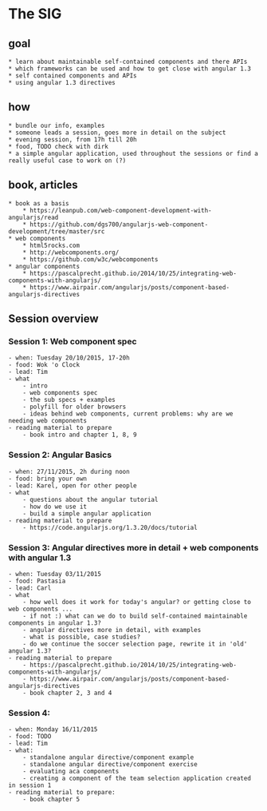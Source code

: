 # The SIG

## goal

	* learn about maintainable self-contained components and there APIs
	* which frameworks can be used and how to get close with angular 1.3
	* self contained components and APIs
	* using angular 1.3 directives

## how

	* bundle our info, examples
	* someone leads a session, goes more in detail on the subject
	* evening session, from 17h till 20h
	* food, TODO check with dirk
	* a simple angular application, used throughout the sessions or find a really useful case to work on (?)

## book, articles

	* book as a basis
		* https://leanpub.com/web-component-development-with-angularjs/read
		* https://github.com/dgs700/angularjs-web-component-development/tree/master/src
	* web components
		* html5rocks.com
		* http://webcomponents.org/
		* https://github.com/w3c/webcomponents
	* angular components
		* https://pascalprecht.github.io/2014/10/25/integrating-web-components-with-angularjs/
		* https://www.airpair.com/angularjs/posts/component-based-angularjs-directives

## Session overview

### Session 1: Web component spec
	- when: Tuesday 20/10/2015, 17-20h
	- food: Wok 'o Clock
	- lead: Tim
	- what
		- intro
		- web components spec
		- the sub specs + examples
		- polyfill for older browsers
		- ideas behind web components, current problems: why are we needing web components
	- reading material to prepare
		- book intro and chapter 1, 8, 9

### Session 2: Angular Basics
	- when: 27/11/2015, 2h during noon
	- food: bring your own
	- lead: Karel, open for other people
	- what
		- questions about the angular tutorial
		- how do we use it
		- build a simple angular application
	- reading material to prepare
		- https://code.angularjs.org/1.3.20/docs/tutorial

### Session 3: Angular directives more in detail + web components with angular 1.3
	- when: Tuesday 03/11/2015
	- food: Pastasia
	- lead: Carl
	- what
		- how well does it work for today's angular? or getting close to web components ...
		- if not :) what can we do to build self-contained maintainable components in angular 1.3?
		- angular directives more in detail, with examples
		- what is possible, case studies?
		- do we continue the soccer selection page, rewrite it in 'old' angular 1.3?    
	- reading material to prepare
		- https://pascalprecht.github.io/2014/10/25/integrating-web-components-with-angularjs/
		- https://www.airpair.com/angularjs/posts/component-based-angularjs-directives
		- book chapter 2, 3 and 4

### Session 4: 
	- when: Monday 16/11/2015
	- food: TODO
	- lead: Tim
	- what: 
		- standalone angular directive/component example
		- standalone angular directive/component exercise
		- evaluating aca components
		- creating a component of the team selection application created in session 1
	- reading material to prepare: 
		- book chapter 5
